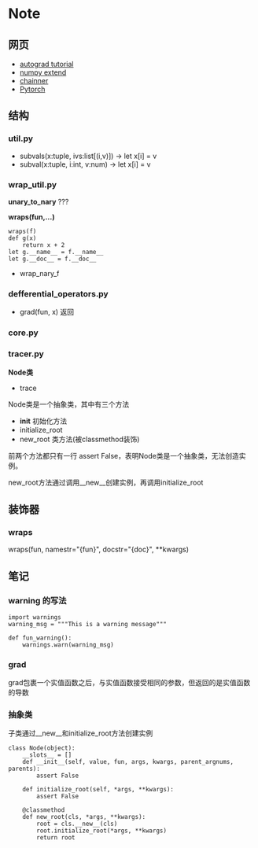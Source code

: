 # Note
## 网页
* [autograd tutorial](https://github.com/HIPS/autograd/blob/master/docs/tutorial.md)
* [numpy extend](https://docs.scipy.org/doc/numpy-1.15.1/user/c-info.how-to-extend.html)
* [chainner](https://github.com/chainer/chainer)
* [Pytorch](https://openreview.net/pdf?id=BJJsrmfCZ
)
## 结构
### util.py
* subvals(x:tuple, ivs:list[(i,v)]) -> let x[i] = v 
* subval(x:tuple, i:int, v:num) -> let x[i] = v
### wrap_util.py
**unary_to_nary** ???

**wraps(fun,...)**
```angular2html
wraps(f)
def g(x)
    return x + 2
let g.__name__ = f.__name__
let g.__doc__ = f.__doc__
```
* wrap_nary_f
### defferential_operators.py
* grad(fun, x) 返回

### core.py

### tracer.py
**Node类**
* trace

Node类是一个抽象类，其中有三个方法
* __init__ 初始化方法
* initialize_root
* new_root 类方法(被classmethod装饰)

前两个方法都只有一行 assert False，表明Node类是一个抽象类，无法创造实例。

new_root方法通过调用__new__创建实例，再调用initialize_root


## 装饰器
### wraps
wraps(fun, namestr="{fun}", docstr="{doc}", **kwargs)



## 笔记
### warning 的写法
```angular2html
import warnings
warning_msg = """This is a warning message"""

def fun_warning():
    warnings.warn(warning_msg)

```

### grad
grad包裹一个实值函数之后，与实值函数接受相同的参数，但返回的是实值函数的导数

### 抽象类
子类通过__new__和initialize_root方法创建实例
```angular2html
class Node(object):
    __slots__ = []
    def __init__(self, value, fun, args, kwargs, parent_argnums, parents):
        assert False

    def initialize_root(self, *args, **kwargs):
        assert False

    @classmethod
    def new_root(cls, *args, **kwargs):
        root = cls.__new__(cls)
        root.initialize_root(*args, **kwargs)
        return root
```
